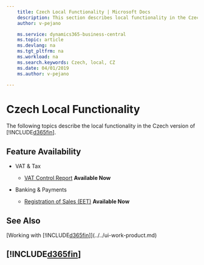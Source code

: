 ```yaml
---
    title: Czech Local Functionality | Microsoft Docs
    description: This section describes local functionality in the Czech Republic.
    author: v-pejano

    ms.service: dynamics365-business-central
    ms.topic: article
    ms.devlang: na
    ms.tgt_pltfrm: na
    ms.workload: na
    ms.search.keywords: Czech, local, CZ
    ms.date: 04/01/2019
    ms.author: v-pejano

---
```

# Czech Local Functionality
The following topics describe the local functionality in the Czech version of [!INCLUDE[d365fin](../../includes/d365fin_md.md)].  

## Feature Availability

* VAT & Tax
    * [VAT Control Report](vat-control-report.md) **Available Now**

* Banking & Payments
    *  [Registration of Sales (EET)](eet.md) **Available Now**

## See Also
[Working with [!INCLUDE[d365fin](../../includes/d365fin_md.md)]](../../ui-work-product.md)   

## [!INCLUDE[d365fin](../../includes/free_trial_md.md)]  
